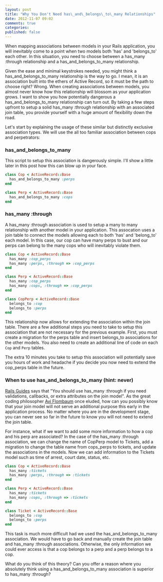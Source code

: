 ```yaml
---
layout: post
title: "Why You Don't Need has\_and\_belongs\_to\_many Relationships"
date: 2012-11-07 09:02
comments: true
categories: 
published: false
---
```



When mapping associations between models in your Rails application, you will inevitably come to a point when two models both 'has' and 'belongs\_to' each other. In this situation, you need to choose between a has\_many :through relationship and a has\_and\_belongs\_to\_many relationship.

Given the ease and minimal keystrokes needed, you might think a has\_and\_belongs\_to\_many relationship is the way to go. I mean, it is an association built into the ethers of Active Record, so it must be the path to choose right? Wrong. When creating associations between models, you almost never know how this relationship will blossom as your application grows. I want to show you how potentially dangerous a has\_and\_belongs\_to\_many relationship can turn out. By taking a few steps upfront to setup a solid has\_many :through relationship with an associated join table, you provide yourself with a huge amount of flexibility down the road.

Let's start by explaining the usage of these similar but distinctly exclusive association types. We will use the all too familiar association between cops and perpetrators:

### has\_and\_belongs\_to\_many

This script to setup this association is dangerously simple. I'll show a little later in this post how this can blow up in your face.

```ruby
class Cop < ActiveRecord::Base
  has_and_belongs_to_many :perps
end

class Perp < ActiveRecord::Base
  has_and_belongs_to_many :cops
end
```

### has\_many :through

A has\_many :through association is used to setup a many to many relationship with another model in your application. This assocation uses a join table to connect the models allowing each to both 'has' and 'belong\_to' each model. In this case, our cop can have many perps to bust and our perps can belong to the many cops who will inevitably violate them.

```ruby
class Cop < ActiveRecord::Base
  has_many :cop_perps
  has_many :perps, :through => :cop_perps
end

class Perp < ActiveRecord::Base
  has_many :cop_perps
  has_many :cops, :through => :cop_perps
end

class CopPerp < ActiveRecord::Base
  belongs_to :cop
  belongs_to :perps
end
```

This relationship now allows for extending the association within the join table. There are a few additional steps you need to take to setup this association that are not necessary for the previous example. First, you must create a migration for the perps table and insert belongs\_to associations for the other models. You also need to create an additional line of code on each ```Cop``` and ```Perp``` tables.

The extra 10 minutes you take to setup this association will potentially save you hours of work and headache if you decide you now need to extend the cop_perps table in the future.

### When to use has\_and\_belongs\_to\_many (hint: never)

[Rails Guides](http://guides.rubyonrails.org/association_basics.html#choosing-between-has_many-through-and-has_and_belongs_to_many) says that "You should use has_many :through if you need validations, callbacks, or extra attributes on the join model". As the great coding philosopher [Avi Flombaum](http://shitavisays.tumblr.com/) once eluded, how can you possibly know that your join model will not serve an additional purpose this early in the application process. No matter where you are in the development stage, you can never see so far in the future to know you will not need to extend the join table.

For instance, what if we want to add some more information to how a cop and his perp are associated? In the case of the has\_many :through association, we can change the name of CopPerp model to Tickets, add a migration to change the table name from cops_perps to tickets, and update the associations in the models. Now we can add information to the Tickets model such as time of arrest, court date, status, etc.

```ruby
class Cop < ActiveRecord::Base
  has_many :tickets
  has_many :perps, :through => :tickets
end

class Perp < ActiveRecord::Base
  has_many :tickets
  has_many :cops, :through => :tickets
end

class Ticket < ActiveRecord::Base
  belongs_to :cop
  belongs_to :perps
end
```

This task is much more difficult had we used the has\_and\_belongs\_to\_many association. We would have to go back and manually create the join table and has\_many :through associations. Otherwise, the only information we could ever access is that a cop belongs to a perp and a perp belongs to a cop.

What do you think of this theory? Can you offer a reason where you absolutely think using a has\_and\_belongs\_to\_many association is superior to has\_many :through?